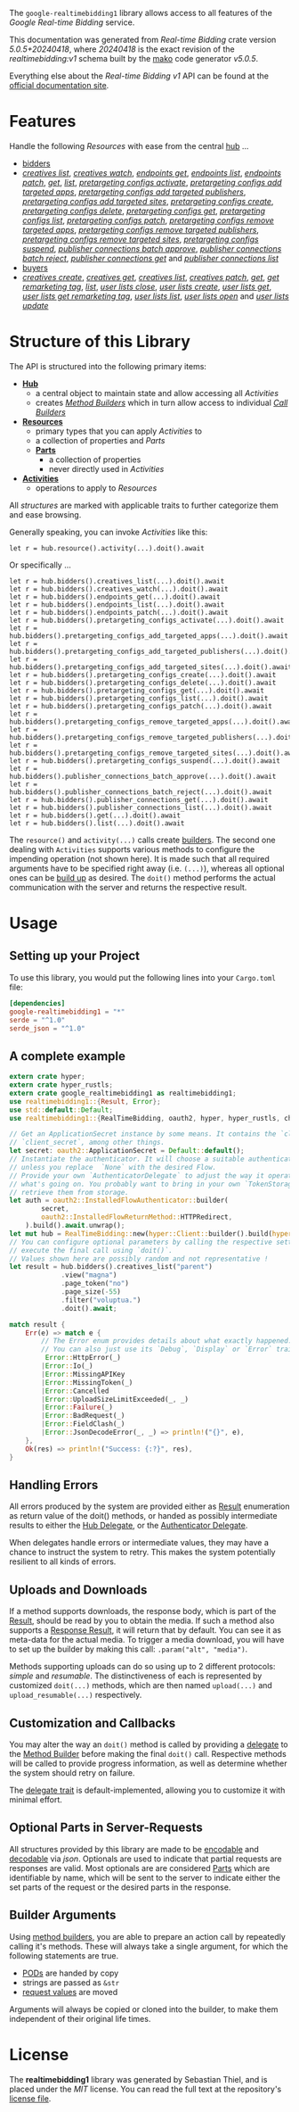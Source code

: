 <!---
DO NOT EDIT !
This file was generated automatically from 'src/generator/templates/api/README.md.mako'
DO NOT EDIT !
-->
The `google-realtimebidding1` library allows access to all features of the *Google Real-time Bidding* service.

This documentation was generated from *Real-time Bidding* crate version *5.0.5+20240418*, where *20240418* is the exact revision of the *realtimebidding:v1* schema built by the [mako](http://www.makotemplates.org/) code generator *v5.0.5*.

Everything else about the *Real-time Bidding* *v1* API can be found at the
[official documentation site](https://developers.google.com/authorized-buyers/apis/realtimebidding/reference/rest/).
# Features

Handle the following *Resources* with ease from the central [hub](https://docs.rs/google-realtimebidding1/5.0.5+20240418/google_realtimebidding1/RealTimeBidding) ... 

* [bidders](https://docs.rs/google-realtimebidding1/5.0.5+20240418/google_realtimebidding1/api::Bidder)
 * [*creatives list*](https://docs.rs/google-realtimebidding1/5.0.5+20240418/google_realtimebidding1/api::BidderCreativeListCall), [*creatives watch*](https://docs.rs/google-realtimebidding1/5.0.5+20240418/google_realtimebidding1/api::BidderCreativeWatchCall), [*endpoints get*](https://docs.rs/google-realtimebidding1/5.0.5+20240418/google_realtimebidding1/api::BidderEndpointGetCall), [*endpoints list*](https://docs.rs/google-realtimebidding1/5.0.5+20240418/google_realtimebidding1/api::BidderEndpointListCall), [*endpoints patch*](https://docs.rs/google-realtimebidding1/5.0.5+20240418/google_realtimebidding1/api::BidderEndpointPatchCall), [*get*](https://docs.rs/google-realtimebidding1/5.0.5+20240418/google_realtimebidding1/api::BidderGetCall), [*list*](https://docs.rs/google-realtimebidding1/5.0.5+20240418/google_realtimebidding1/api::BidderListCall), [*pretargeting configs activate*](https://docs.rs/google-realtimebidding1/5.0.5+20240418/google_realtimebidding1/api::BidderPretargetingConfigActivateCall), [*pretargeting configs add targeted apps*](https://docs.rs/google-realtimebidding1/5.0.5+20240418/google_realtimebidding1/api::BidderPretargetingConfigAddTargetedAppCall), [*pretargeting configs add targeted publishers*](https://docs.rs/google-realtimebidding1/5.0.5+20240418/google_realtimebidding1/api::BidderPretargetingConfigAddTargetedPublisherCall), [*pretargeting configs add targeted sites*](https://docs.rs/google-realtimebidding1/5.0.5+20240418/google_realtimebidding1/api::BidderPretargetingConfigAddTargetedSiteCall), [*pretargeting configs create*](https://docs.rs/google-realtimebidding1/5.0.5+20240418/google_realtimebidding1/api::BidderPretargetingConfigCreateCall), [*pretargeting configs delete*](https://docs.rs/google-realtimebidding1/5.0.5+20240418/google_realtimebidding1/api::BidderPretargetingConfigDeleteCall), [*pretargeting configs get*](https://docs.rs/google-realtimebidding1/5.0.5+20240418/google_realtimebidding1/api::BidderPretargetingConfigGetCall), [*pretargeting configs list*](https://docs.rs/google-realtimebidding1/5.0.5+20240418/google_realtimebidding1/api::BidderPretargetingConfigListCall), [*pretargeting configs patch*](https://docs.rs/google-realtimebidding1/5.0.5+20240418/google_realtimebidding1/api::BidderPretargetingConfigPatchCall), [*pretargeting configs remove targeted apps*](https://docs.rs/google-realtimebidding1/5.0.5+20240418/google_realtimebidding1/api::BidderPretargetingConfigRemoveTargetedAppCall), [*pretargeting configs remove targeted publishers*](https://docs.rs/google-realtimebidding1/5.0.5+20240418/google_realtimebidding1/api::BidderPretargetingConfigRemoveTargetedPublisherCall), [*pretargeting configs remove targeted sites*](https://docs.rs/google-realtimebidding1/5.0.5+20240418/google_realtimebidding1/api::BidderPretargetingConfigRemoveTargetedSiteCall), [*pretargeting configs suspend*](https://docs.rs/google-realtimebidding1/5.0.5+20240418/google_realtimebidding1/api::BidderPretargetingConfigSuspendCall), [*publisher connections batch approve*](https://docs.rs/google-realtimebidding1/5.0.5+20240418/google_realtimebidding1/api::BidderPublisherConnectionBatchApproveCall), [*publisher connections batch reject*](https://docs.rs/google-realtimebidding1/5.0.5+20240418/google_realtimebidding1/api::BidderPublisherConnectionBatchRejectCall), [*publisher connections get*](https://docs.rs/google-realtimebidding1/5.0.5+20240418/google_realtimebidding1/api::BidderPublisherConnectionGetCall) and [*publisher connections list*](https://docs.rs/google-realtimebidding1/5.0.5+20240418/google_realtimebidding1/api::BidderPublisherConnectionListCall)
* [buyers](https://docs.rs/google-realtimebidding1/5.0.5+20240418/google_realtimebidding1/api::Buyer)
 * [*creatives create*](https://docs.rs/google-realtimebidding1/5.0.5+20240418/google_realtimebidding1/api::BuyerCreativeCreateCall), [*creatives get*](https://docs.rs/google-realtimebidding1/5.0.5+20240418/google_realtimebidding1/api::BuyerCreativeGetCall), [*creatives list*](https://docs.rs/google-realtimebidding1/5.0.5+20240418/google_realtimebidding1/api::BuyerCreativeListCall), [*creatives patch*](https://docs.rs/google-realtimebidding1/5.0.5+20240418/google_realtimebidding1/api::BuyerCreativePatchCall), [*get*](https://docs.rs/google-realtimebidding1/5.0.5+20240418/google_realtimebidding1/api::BuyerGetCall), [*get remarketing tag*](https://docs.rs/google-realtimebidding1/5.0.5+20240418/google_realtimebidding1/api::BuyerGetRemarketingTagCall), [*list*](https://docs.rs/google-realtimebidding1/5.0.5+20240418/google_realtimebidding1/api::BuyerListCall), [*user lists close*](https://docs.rs/google-realtimebidding1/5.0.5+20240418/google_realtimebidding1/api::BuyerUserListCloseCall), [*user lists create*](https://docs.rs/google-realtimebidding1/5.0.5+20240418/google_realtimebidding1/api::BuyerUserListCreateCall), [*user lists get*](https://docs.rs/google-realtimebidding1/5.0.5+20240418/google_realtimebidding1/api::BuyerUserListGetCall), [*user lists get remarketing tag*](https://docs.rs/google-realtimebidding1/5.0.5+20240418/google_realtimebidding1/api::BuyerUserListGetRemarketingTagCall), [*user lists list*](https://docs.rs/google-realtimebidding1/5.0.5+20240418/google_realtimebidding1/api::BuyerUserListListCall), [*user lists open*](https://docs.rs/google-realtimebidding1/5.0.5+20240418/google_realtimebidding1/api::BuyerUserListOpenCall) and [*user lists update*](https://docs.rs/google-realtimebidding1/5.0.5+20240418/google_realtimebidding1/api::BuyerUserListUpdateCall)




# Structure of this Library

The API is structured into the following primary items:

* **[Hub](https://docs.rs/google-realtimebidding1/5.0.5+20240418/google_realtimebidding1/RealTimeBidding)**
    * a central object to maintain state and allow accessing all *Activities*
    * creates [*Method Builders*](https://docs.rs/google-realtimebidding1/5.0.5+20240418/google_realtimebidding1/client::MethodsBuilder) which in turn
      allow access to individual [*Call Builders*](https://docs.rs/google-realtimebidding1/5.0.5+20240418/google_realtimebidding1/client::CallBuilder)
* **[Resources](https://docs.rs/google-realtimebidding1/5.0.5+20240418/google_realtimebidding1/client::Resource)**
    * primary types that you can apply *Activities* to
    * a collection of properties and *Parts*
    * **[Parts](https://docs.rs/google-realtimebidding1/5.0.5+20240418/google_realtimebidding1/client::Part)**
        * a collection of properties
        * never directly used in *Activities*
* **[Activities](https://docs.rs/google-realtimebidding1/5.0.5+20240418/google_realtimebidding1/client::CallBuilder)**
    * operations to apply to *Resources*

All *structures* are marked with applicable traits to further categorize them and ease browsing.

Generally speaking, you can invoke *Activities* like this:

```Rust,ignore
let r = hub.resource().activity(...).doit().await
```

Or specifically ...

```ignore
let r = hub.bidders().creatives_list(...).doit().await
let r = hub.bidders().creatives_watch(...).doit().await
let r = hub.bidders().endpoints_get(...).doit().await
let r = hub.bidders().endpoints_list(...).doit().await
let r = hub.bidders().endpoints_patch(...).doit().await
let r = hub.bidders().pretargeting_configs_activate(...).doit().await
let r = hub.bidders().pretargeting_configs_add_targeted_apps(...).doit().await
let r = hub.bidders().pretargeting_configs_add_targeted_publishers(...).doit().await
let r = hub.bidders().pretargeting_configs_add_targeted_sites(...).doit().await
let r = hub.bidders().pretargeting_configs_create(...).doit().await
let r = hub.bidders().pretargeting_configs_delete(...).doit().await
let r = hub.bidders().pretargeting_configs_get(...).doit().await
let r = hub.bidders().pretargeting_configs_list(...).doit().await
let r = hub.bidders().pretargeting_configs_patch(...).doit().await
let r = hub.bidders().pretargeting_configs_remove_targeted_apps(...).doit().await
let r = hub.bidders().pretargeting_configs_remove_targeted_publishers(...).doit().await
let r = hub.bidders().pretargeting_configs_remove_targeted_sites(...).doit().await
let r = hub.bidders().pretargeting_configs_suspend(...).doit().await
let r = hub.bidders().publisher_connections_batch_approve(...).doit().await
let r = hub.bidders().publisher_connections_batch_reject(...).doit().await
let r = hub.bidders().publisher_connections_get(...).doit().await
let r = hub.bidders().publisher_connections_list(...).doit().await
let r = hub.bidders().get(...).doit().await
let r = hub.bidders().list(...).doit().await
```

The `resource()` and `activity(...)` calls create [builders][builder-pattern]. The second one dealing with `Activities` 
supports various methods to configure the impending operation (not shown here). It is made such that all required arguments have to be 
specified right away (i.e. `(...)`), whereas all optional ones can be [build up][builder-pattern] as desired.
The `doit()` method performs the actual communication with the server and returns the respective result.

# Usage

## Setting up your Project

To use this library, you would put the following lines into your `Cargo.toml` file:

```toml
[dependencies]
google-realtimebidding1 = "*"
serde = "^1.0"
serde_json = "^1.0"
```

## A complete example

```Rust
extern crate hyper;
extern crate hyper_rustls;
extern crate google_realtimebidding1 as realtimebidding1;
use realtimebidding1::{Result, Error};
use std::default::Default;
use realtimebidding1::{RealTimeBidding, oauth2, hyper, hyper_rustls, chrono, FieldMask};

// Get an ApplicationSecret instance by some means. It contains the `client_id` and 
// `client_secret`, among other things.
let secret: oauth2::ApplicationSecret = Default::default();
// Instantiate the authenticator. It will choose a suitable authentication flow for you, 
// unless you replace  `None` with the desired Flow.
// Provide your own `AuthenticatorDelegate` to adjust the way it operates and get feedback about 
// what's going on. You probably want to bring in your own `TokenStorage` to persist tokens and
// retrieve them from storage.
let auth = oauth2::InstalledFlowAuthenticator::builder(
        secret,
        oauth2::InstalledFlowReturnMethod::HTTPRedirect,
    ).build().await.unwrap();
let mut hub = RealTimeBidding::new(hyper::Client::builder().build(hyper_rustls::HttpsConnectorBuilder::new().with_native_roots().unwrap().https_or_http().enable_http1().build()), auth);
// You can configure optional parameters by calling the respective setters at will, and
// execute the final call using `doit()`.
// Values shown here are possibly random and not representative !
let result = hub.bidders().creatives_list("parent")
             .view("magna")
             .page_token("no")
             .page_size(-55)
             .filter("voluptua.")
             .doit().await;

match result {
    Err(e) => match e {
        // The Error enum provides details about what exactly happened.
        // You can also just use its `Debug`, `Display` or `Error` traits
         Error::HttpError(_)
        |Error::Io(_)
        |Error::MissingAPIKey
        |Error::MissingToken(_)
        |Error::Cancelled
        |Error::UploadSizeLimitExceeded(_, _)
        |Error::Failure(_)
        |Error::BadRequest(_)
        |Error::FieldClash(_)
        |Error::JsonDecodeError(_, _) => println!("{}", e),
    },
    Ok(res) => println!("Success: {:?}", res),
}

```
## Handling Errors

All errors produced by the system are provided either as [Result](https://docs.rs/google-realtimebidding1/5.0.5+20240418/google_realtimebidding1/client::Result) enumeration as return value of
the doit() methods, or handed as possibly intermediate results to either the 
[Hub Delegate](https://docs.rs/google-realtimebidding1/5.0.5+20240418/google_realtimebidding1/client::Delegate), or the [Authenticator Delegate](https://docs.rs/yup-oauth2/*/yup_oauth2/trait.AuthenticatorDelegate.html).

When delegates handle errors or intermediate values, they may have a chance to instruct the system to retry. This 
makes the system potentially resilient to all kinds of errors.

## Uploads and Downloads
If a method supports downloads, the response body, which is part of the [Result](https://docs.rs/google-realtimebidding1/5.0.5+20240418/google_realtimebidding1/client::Result), should be
read by you to obtain the media.
If such a method also supports a [Response Result](https://docs.rs/google-realtimebidding1/5.0.5+20240418/google_realtimebidding1/client::ResponseResult), it will return that by default.
You can see it as meta-data for the actual media. To trigger a media download, you will have to set up the builder by making
this call: `.param("alt", "media")`.

Methods supporting uploads can do so using up to 2 different protocols: 
*simple* and *resumable*. The distinctiveness of each is represented by customized 
`doit(...)` methods, which are then named `upload(...)` and `upload_resumable(...)` respectively.

## Customization and Callbacks

You may alter the way an `doit()` method is called by providing a [delegate](https://docs.rs/google-realtimebidding1/5.0.5+20240418/google_realtimebidding1/client::Delegate) to the 
[Method Builder](https://docs.rs/google-realtimebidding1/5.0.5+20240418/google_realtimebidding1/client::CallBuilder) before making the final `doit()` call. 
Respective methods will be called to provide progress information, as well as determine whether the system should 
retry on failure.

The [delegate trait](https://docs.rs/google-realtimebidding1/5.0.5+20240418/google_realtimebidding1/client::Delegate) is default-implemented, allowing you to customize it with minimal effort.

## Optional Parts in Server-Requests

All structures provided by this library are made to be [encodable](https://docs.rs/google-realtimebidding1/5.0.5+20240418/google_realtimebidding1/client::RequestValue) and 
[decodable](https://docs.rs/google-realtimebidding1/5.0.5+20240418/google_realtimebidding1/client::ResponseResult) via *json*. Optionals are used to indicate that partial requests are responses 
are valid.
Most optionals are are considered [Parts](https://docs.rs/google-realtimebidding1/5.0.5+20240418/google_realtimebidding1/client::Part) which are identifiable by name, which will be sent to 
the server to indicate either the set parts of the request or the desired parts in the response.

## Builder Arguments

Using [method builders](https://docs.rs/google-realtimebidding1/5.0.5+20240418/google_realtimebidding1/client::CallBuilder), you are able to prepare an action call by repeatedly calling it's methods.
These will always take a single argument, for which the following statements are true.

* [PODs][wiki-pod] are handed by copy
* strings are passed as `&str`
* [request values](https://docs.rs/google-realtimebidding1/5.0.5+20240418/google_realtimebidding1/client::RequestValue) are moved

Arguments will always be copied or cloned into the builder, to make them independent of their original life times.

[wiki-pod]: http://en.wikipedia.org/wiki/Plain_old_data_structure
[builder-pattern]: http://en.wikipedia.org/wiki/Builder_pattern
[google-go-api]: https://github.com/google/google-api-go-client

# License
The **realtimebidding1** library was generated by Sebastian Thiel, and is placed 
under the *MIT* license.
You can read the full text at the repository's [license file][repo-license].

[repo-license]: https://github.com/Byron/google-apis-rsblob/main/LICENSE.md

